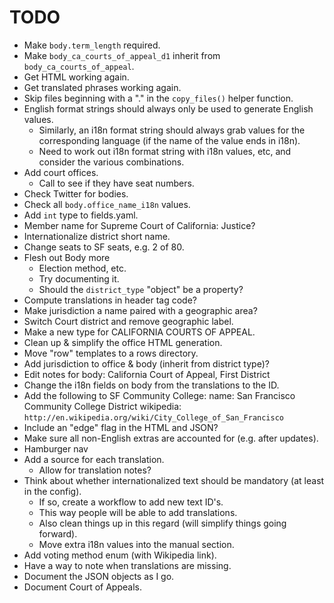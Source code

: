 TODO
====

* Make `body.term_length` required.
* Make `body_ca_courts_of_appeal_d1` inherit from `body_ca_courts_of_appeal`.
* Get HTML working again.
* Get translated phrases working again.
* Skip files beginning with a "." in the `copy_files()` helper function.
* English format strings should always only be used to generate English values.
  - Similarly, an i18n format string should always grab values for the
    corresponding language (if the name of the value ends in i18n).
  - Need to work out i18n format string with i18n values, etc,
    and consider the various combinations.
* Add court offices.
  - Call to see if they have seat numbers.
* Check Twitter for bodies.
* Check all `body.office_name_i18n` values.
* Add `int` type to fields.yaml.
* Member name for Supreme Court of California: Justice?
* Internationalize district short name.
* Change seats to SF seats, e.g. 2 of 80.
* Flesh out Body more
  - Election method, etc.
  - Try documenting it.
  - Should the `district_type` "object" be a property?
* Compute translations in header tag code?
* Make jurisdiction a name paired with a geographic area?
* Switch Court district and remove geographic label.
* Make a new type for CALIFORNIA COURTS OF APPEAL.
* Clean up & simplify the office HTML generation.
* Move "row" templates to a rows directory.
* Add jurisdiction to office & body (inherit from district type)?
* Edit notes for body: California Court of Appeal, First District
* Change the i18n fields on body from the translations to the ID.
* Add the following to SF Community College:
    name: San Francisco Community College District
    wikipedia: `http://en.wikipedia.org/wiki/City_College_of_San_Francisco`
* Include an "edge" flag in the HTML and JSON?
* Make sure all non-English extras are accounted for (e.g. after updates).
* Hamburger nav
* Add a source for each translation.
  - Allow for translation notes?
* Think about whether internationalized text should be mandatory
  (at least in the config).
  - If so, create a workflow to add new text ID's.
  - This way people will be able to add translations.
  - Also clean things up in this regard (will simplify things going forward).
  - Move extra i18n values into the manual section.
* Add voting method enum (with Wikipedia link).
* Have a way to note when translations are missing.
* Document the JSON objects as I go.
* Document Court of Appeals.
